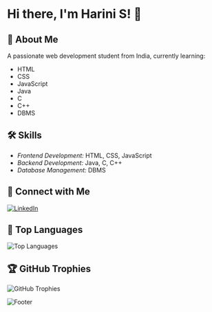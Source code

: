 # Hi there, I'm Harini S! 👋

## 🚀 About Me

A passionate web development student from India, currently learning:
- HTML
- CSS
- JavaScript
- Java
- C
- C++
- DBMS

## 🛠 Skills
- *Frontend Development:* HTML, CSS, JavaScript
- *Backend Development:* Java, C, C++
- *Database Management:* DBMS

## 🔗 Connect with Me

[![LinkedIn](https://img.shields.io/badge/LinkedIn-blue?style=for-the-badge&logo=linkedin)](https://www.linkedin.com/in/harinisudhakaran/)

## 🌟 Top Languages
![Top Languages](https://github-readme-stats.vercel.app/api/top-langs/?sudhakaranharini&layout=compact&theme=radical) 

## 🏆 GitHub Trophies
![GitHub Trophies](https://github-profile-trophy.vercel.app/?username=sudhakaranharini&theme=radical)



![Footer](https://via.placeholder.com/1200x100.png?text=Thanks+for+visiting!&color=8a2be2)



